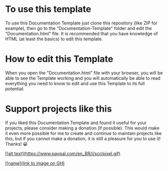 # To use this template

To use this Documentation Template just clone this repository (like ZIP for example), then go to the "Documentation-Template" folder and edit the "Documentation.html" file.
 It is recommended that you have knowledge of HTML (at least the basics) to edit this template.

# How to edit this Template

When you open the "Documentation.html" file with your browser, you will be able to see the Template working and you will automatically be able to read everything you need to know to edit and use this Template to its full potential.

# Support projects like this

If you liked this Documentation Template and found it useful for your projects, please consider making a donation (if possible). This would make it even more possible for me to create and continue to maintain projects like this, but if you cannot make a donation, it is still a pleasure for you to use it! Thanks! 😀

<a href="https://www.paypal.com/donate/?hosted_button_id=MVDJY3AXLL8T2" target="_blank">
    ![alt text](https://www.paypal.com/en_BR/i/scr/pixel.gif)
</a>

[![name](link to image on GH)](https://www.paypal.com/donate/?hosted_button_id=MVDJY3AXLL8T2)